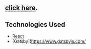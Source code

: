 ## **[click here](https://react-portfolio-template.netlify.app/)**.

## Technologies Used 

- [React](https://reactjs.org/)
- [Gatsby](https://www.gatsbyjs.com/


